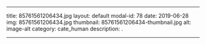 
---
title: 85761561206434.jpg
layout: default
modal-id: 78
date: 2019-06-28
img: 85761561206434.jpg
thumbnail: 85761561206434-thumbnail.jpg
alt: image-alt
category: cate_human
description: .

---
